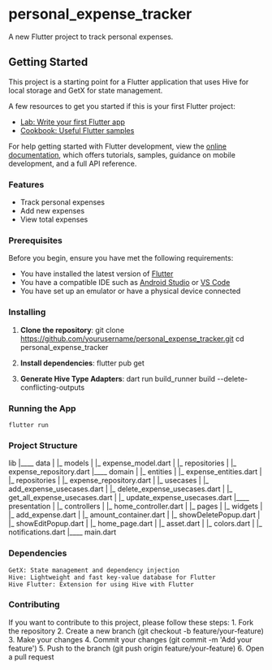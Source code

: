 # personal_expense_tracker

A new Flutter project to track personal expenses.

## Getting Started

This project is a starting point for a Flutter application that uses Hive for local storage and GetX for state management.

A few resources to get you started if this is your first Flutter project:

- [Lab: Write your first Flutter app](https://docs.flutter.dev/get-started/codelab)
- [Cookbook: Useful Flutter samples](https://docs.flutter.dev/cookbook)

For help getting started with Flutter development, view the
[online documentation](https://docs.flutter.dev/), which offers tutorials,
samples, guidance on mobile development, and a full API reference.

### Features

- Track personal expenses
- Add new expenses
- View total expenses

### Prerequisites

Before you begin, ensure you have met the following requirements:

- You have installed the latest version of [Flutter](https://flutter.dev/docs/get-started/install)
- You have a compatible IDE such as [Android Studio](https://developer.android.com/studio) or [VS Code](https://code.visualstudio.com/)
- You have set up an emulator or have a physical device connected


### Installing

1. **Clone the repository**:
   git clone https://github.com/yourusername/personal_expense_tracker.git
   cd personal_expense_tracker

2. **Install dependencies**:
    flutter pub get

3. **Generate Hive Type Adapters**:
    dart run build_runner build --delete-conflicting-outputs


### Running the App
    flutter run 


### Project Structure

lib
|____ data
|      |_ models
|           |_ expense_model.dart
|      |_ repositories
|           |_ expense_repository.dart
|____ domain
|      |_ entities
|           |_ expense_entities.dart
|      |_ repositories
|           |_ expense_repository.dart
|      |_ usecases
|           |_ add_expense_usecases.dart
|           |_ delete_expense_usecases.dart
|           |_ get_all_expense_usecases.dart
|           |_ update_expense_usecases.dart
|____ presentation
|       |_ controllers
|           |_ home_controller.dart
|       |_ pages
|           |_ widgets
|               |_ add_expense.dart
|               |_ amount_container.dart
|               |_ showDeletePopup.dart
|               |_ showEditPopup.dart
|           |_ home_page.dart
|       |_ asset.dart
|       |_ colors.dart
|       |_ notifications.dart
|____ main.dart


### Dependencies
    GetX: State management and dependency injection
    Hive: Lightweight and fast key-value database for Flutter
    Hive Flutter: Extension for using Hive with Flutter


### Contributing
If you want to contribute to this project, please follow these steps:
    1. Fork the repository
    2. Create a new branch (git checkout -b feature/your-feature)
    3. Make your changes
    4. Commit your changes (git commit -m 'Add your feature')
    5. Push to the branch (git push origin feature/your-feature)
    6. Open a pull request